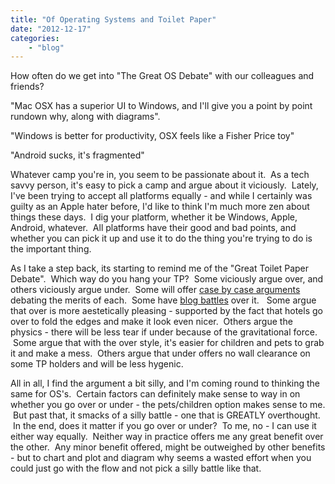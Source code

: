 ```yaml
---
title: "Of Operating Systems and Toilet Paper"
date: "2012-12-17"
categories:
	- "blog"
---
```


How often do we get into "The Great OS Debate" with our colleagues and friends?

"Mac OSX has a superior UI to Windows, and I'll give you a point by point rundown why, along with diagrams".

"Windows is better for productivity, OSX feels like a Fisher Price toy"

"Android sucks, it's fragmented"

Whatever camp you're in, you seem to be passionate about it.  As a tech savvy person, it's easy to pick a camp and argue about it viciously.  Lately, I've been trying to accept all platforms equally - and while I certainly was guilty as an Apple hater before, I'd like to think I'm much more zen about things these days.  I dig your platform, whether it be Windows, Apple, Android, whatever.  All platforms have their good and bad points, and whether you can pick it up and use it to do the thing you're trying to do is the important thing.

As I take a step back, its starting to remind me of the "Great Toilet Paper Debate".  Which way do you hang your TP?  Some viciously argue over, and others viciously argue under.  Some will offer [case by case arguments](http://www.theinsanedomain.com/Articles/toiletpaperdebate.htm) debating the merits of each.  Some have [blog battles](http://directedge.us/content/proper-loading-toilet-paper-ii) over it.   Some argue that over is more aestetically pleasing - supported by the fact that hotels go over to fold the edges and make it look even nicer.  Others argue the physics - there will be less tear if under because of the gravitational force.  Some argue that with the over style, it's easier for children and pets to grab it and make a mess.  Others argue that under offers no wall clearance on some TP holders and will be less hygenic.

All in all, I find the argument a bit silly, and I'm coming round to thinking the same for OS's.  Certain factors can definitely make sense to way in on whether you go over or under - the pets/children option makes sense to me.  But past that, it smacks of a silly battle - one that is GREATLY overthought.  In the end, does it matter if you go over or under?  To me, no - I can use it either way equally.  Neither way in practice offers me any great benefit over the other.  Any minor benefit offered, might be outweighed by other benefits - but to chart and plot and diagram why seems a wasted effort when you could just go with the flow and not pick a silly battle like that.
